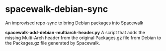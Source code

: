 spacewalk-debian-sync
=====================

An improvised repo-sync to bring Debian packages into Spacewalk

**spacewalk-add-debian-multiarch-header.py** A script that adds the missing Multi-Arch header from the original Packages.gz file from Debian to the Packages.gz file generated by Spacewalk.
